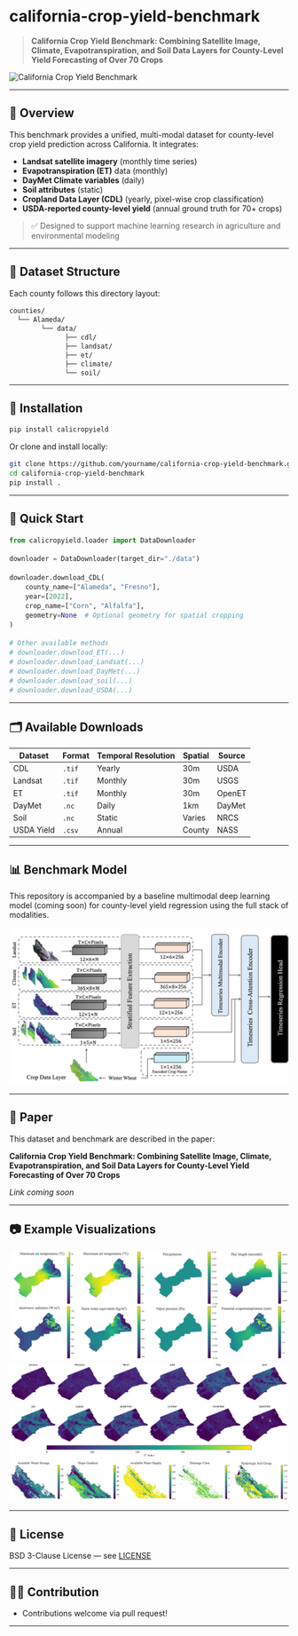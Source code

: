 # california-crop-yield-benchmark

> **California Crop Yield Benchmark: Combining Satellite Image, Climate, Evapotranspiration, and Soil Data Layers for County-Level Yield Forecasting of Over 70 Crops**

![California Crop Yield Benchmark](images/init.png)


---

## 🌾 Overview

This benchmark provides a unified, multi-modal dataset for county-level crop yield prediction across California. It integrates:

- **Landsat satellite imagery** (monthly time series)
- **Evapotranspiration (ET)** data (monthly)
- **DayMet Climate variables** (daily)
- **Soil attributes** (static)
- **Cropland Data Layer (CDL)** (yearly, pixel-wise crop classification)
- **USDA-reported county-level yield** (annual ground truth for 70+ crops)

> ✅ Designed to support machine learning research in agriculture and environmental modeling

---

## 📁 Dataset Structure

Each county follows this directory layout:

```
counties/
  └── Alameda/
        └── data/
              ├── cdl/
              ├── landsat/
              ├── et/
              ├── climate/
              └── soil/
```

---

## 🔧 Installation

```bash
pip install calicropyield
```

Or clone and install locally:

```bash
git clone https://github.com/yourname/california-crop-yield-benchmark.git
cd california-crop-yield-benchmark
pip install .
```

---

## 🧠 Quick Start

```python
from calicropyield.loader import DataDownloader

downloader = DataDownloader(target_dir="./data")

downloader.download_CDL(
    county_name=["Alameda", "Fresno"],
    year=[2022],
    crop_name=["Corn", "Alfalfa"],
    geometry=None  # Optional geometry for spatial cropping
)

# Other available methods
# downloader.download_ET(...)
# downloader.download_Landsat(...)
# downloader.download_DayMet(...)
# downloader.download_soil(...)
# downloader.download_USDA(...)
```

---

## 🗂️ Available Downloads

| Dataset     | Format | Temporal Resolution | Spatial | Source |
|-------------|--------|---------------------|---------|--------|
| CDL         | `.tif` | Yearly              | 30m     | USDA   |
| Landsat     | `.tif` | Monthly             | 30m     | USGS   |
| ET          | `.tif` | Monthly             | 30m     | OpenET |
| DayMet      | `.nc`  | Daily               | 1km     | DayMet |
| Soil        | `.nc`  | Static              | Varies  | NRCS   |
| USDA Yield  | `.csv` | Annual              | County  | NASS   |

---

## 📊 Benchmark Model

This repository is accompanied by a baseline multimodal deep learning model (coming soon) for county-level yield regression using the full stack of modalities.

![Multimodal ViT](images/model.png)


---

## 📌 Paper

This dataset and benchmark are described in the paper:

**California Crop Yield Benchmark: Combining Satellite Image, Climate, Evapotranspiration, and Soil Data Layers for County-Level Yield Forecasting of Over 70 Crops**

_Link coming soon_

---

## 📷 Example Visualizations

![Climate Sample](images/climate_sample.png)
![ET Sample](images/et_sample.png)
![Soil Sample](images/soil_sample.png)

---

## 🤝 License

BSD 3-Clause License — see [LICENSE](LICENSE)

---
## 👩‍💻 Contribution

- Contributions welcome via pull request!

---

